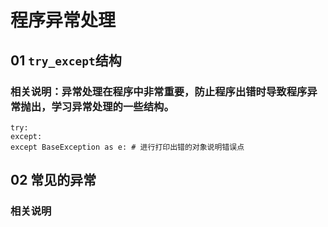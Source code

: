 # 程序异常处理
## 01 `try_except`结构
### 相关说明：异常处理在程序中非常重要，防止程序出错时导致程序异常抛出，学习异常处理的一些结构。
    try:
    except:
    except BaseException as e: # 进行打印出错的对象说明错误点
## 02 常见的异常
### 相关说明
